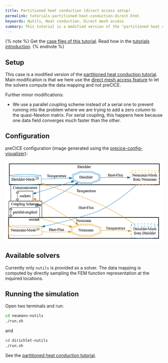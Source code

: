 ```yaml
---
title: Partitioned heat conduction (direct access setup)
permalink: tutorials-partitioned-heat-conduction-direct.html
keywords: Nutils, Heat conduction, Direct mesh access
summary: This tutorial is a modified version of the "partitioned heat conduction" tutorial showcasing direct mesh access.
---
```


{% note %}
Get the [case files of this tutorial](https://github.com/precice/tutorials/tree/master/partitioned-heat-conduction-direct). Read how in the [tutorials introduction](https://precice.org/tutorials.html).
{% endnote %}

## Setup

This case is a modified version of the [partitioned heat conduction tutorial](tutorials-partitioned-heat-conduction.html). Main modification is that we here use the [direct mesh access feature](couple-your-code-direct-access.html) to let the solvers compute the data mapping and not preCICE.

Further minor modifications:

- We use a parallel coupling scheme instead of a serial one to prevent running into the problem where we are trying to add a zero column to the quasi-Newton matrix. For serial coupling, this happens here because one data field converges much faster than the other.

## Configuration

preCICE configuration (image generated using the [precice-config-visualizer](https://precice.org/tooling-config-visualization.html)):

![preCICE configuration visualization](images/tutorials-partitioned-heat-conduction-direct-precice-config.png)

## Available solvers

Currently only `nutils` is provided as a solver. The data mapping is computed by directly sampling the FEM function representation at the inquired locations.

## Running the simulation

Open two terminals and run:

```bash
cd neumann-nutils
./run.sh
```

and

```bash
cd dirichlet-nutils
./run.sh
```

See the [partitioned heat conduction tutorial](tutorials-partitioned-heat-conduction.html).
